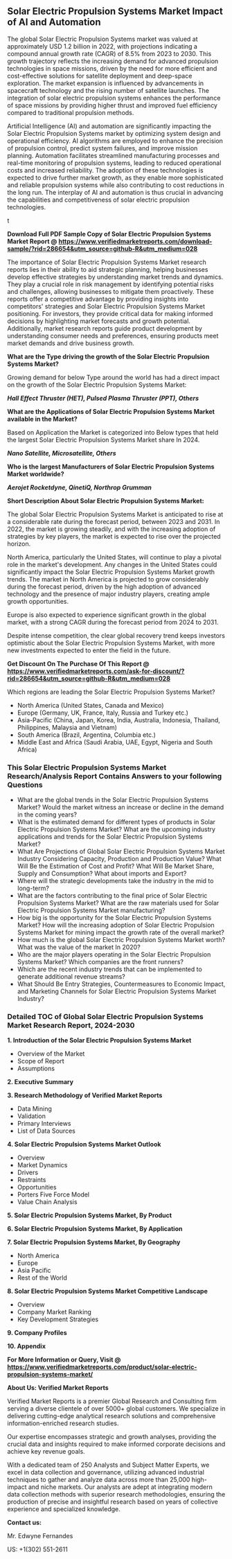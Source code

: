 <h2>Solar Electric Propulsion Systems Market Impact of AI and Automation</h2><p>The global Solar Electric Propulsion Systems market was valued at approximately USD 1.2 billion in 2022, with projections indicating a compound annual growth rate (CAGR) of 8.5% from 2023 to 2030. This growth trajectory reflects the increasing demand for advanced propulsion technologies in space missions, driven by the need for more efficient and cost-effective solutions for satellite deployment and deep-space exploration. The market expansion is influenced by advancements in spacecraft technology and the rising number of satellite launches. The integration of solar electric propulsion systems enhances the performance of space missions by providing higher thrust and improved fuel efficiency compared to traditional propulsion methods.</p><p>Artificial Intelligence (AI) and automation are significantly impacting the Solar Electric Propulsion Systems market by optimizing system design and operational efficiency. AI algorithms are employed to enhance the precision of propulsion control, predict system failures, and improve mission planning. Automation facilitates streamlined manufacturing processes and real-time monitoring of propulsion systems, leading to reduced operational costs and increased reliability. The adoption of these technologies is expected to drive further market growth, as they enable more sophisticated and reliable propulsion systems while also contributing to cost reductions in the long run. The interplay of AI and automation is thus crucial in advancing the capabilities and competitiveness of solar electric propulsion technologies.</p>t</p><p id="" class=""><strong>Download Full PDF Sample Copy of Solar Electric Propulsion Systems Market Report @ <a href="https://www.verifiedmarketreports.com/download-sample/?rid=286654&utm_source=github-R&utm_medium=028" target="_blank">https://www.verifiedmarketreports.com/download-sample/?rid=286654&utm_source=github-R&utm_medium=028</a></strong></p><p>The importance of&nbsp;Solar Electric Propulsion Systems Market research reports lies in their ability to aid strategic planning, helping businesses develop effective strategies by understanding market trends and dynamics. They play a crucial role in risk management by identifying potential risks and challenges, allowing businesses to mitigate them proactively. These reports offer a competitive advantage by providing insights into competitors' strategies and Solar Electric Propulsion Systems Market positioning. For investors, they provide critical data for making informed decisions by highlighting market forecasts and growth potential. Additionally, market research reports guide product development by understanding consumer needs and preferences, ensuring products meet market demands and drive business growth.</p><p><strong>What are the&nbsp;Type driving the growth of the Solar Electric Propulsion Systems Market?</strong></p><p id="" class="">Growing demand for below Type around the world has had a direct impact on the growth of the Solar Electric Propulsion Systems Market:</p><em><strong>Hall Effect Thruster (HET), Pulsed Plasma Thruster (PPT), Others</strong></em></p><strong>What are the&nbsp;Applications&nbsp;of Solar Electric Propulsion Systems Market available in the Market?</strong></p><p id="" class="">Based on Application the Market is categorized into Below types that held the largest Solar Electric Propulsion Systems Market share In 2024.</p><em><strong>Nano Satellite, Microsatellite, Others</strong></em></p><strong>Who is the largest Manufacturers of Solar Electric Propulsion Systems Market worldwide?</strong></p><p><em><strong>Aerojet Rocketdyne, QinetiQ, Northrop Grumman</strong></em></p><p id="" class=""><strong>Short Description About Solar Electric Propulsion Systems Market:</strong></p><p>The global Solar Electric Propulsion Systems Market is anticipated to rise at a considerable rate during the forecast period, between 2023 and 2031. In 2022, the market is growing steadily, and with the increasing adoption of strategies by key players, the market is expected to rise over the projected horizon.</p><p>North America, particularly the United States, will continue to play a pivotal role in the market's development. Any changes in the United States could significantly impact the Solar Electric Propulsion Systems Market growth trends. The market in North America is projected to grow considerably during the forecast period, driven by the high adoption of advanced technology and the presence of major industry players, creating ample growth opportunities.</p><p>Europe is also expected to experience significant growth in the global market, with a strong CAGR during the forecast period from 2024 to 2031.</p><p>Despite intense competition, the clear global recovery trend keeps investors optimistic about the Solar Electric Propulsion Systems Market, with more new investments expected to enter the field in the future.</p><p id="" class=""><strong>Get Discount On The Purchase Of This Report @ <a href="https://www.verifiedmarketreports.com/ask-for-discount/?rid=286654&utm_source=github-R&utm_medium=028" target="_blank">https://www.verifiedmarketreports.com/ask-for-discount/?rid=286654&utm_source=github-R&utm_medium=028</a></strong></p>Which regions are leading the Solar Electric Propulsion Systems Market?</p><ul><li>North America (United States, Canada and Mexico)</li><li>Europe (Germany, UK, France, Italy, Russia and Turkey etc.)</li><li>Asia-Pacific (China, Japan, Korea, India, Australia, Indonesia, Thailand, Philippines, Malaysia and Vietnam)</li><li>South America (Brazil, Argentina, Columbia etc.)</li><li>Middle East and Africa (Saudi Arabia, UAE, Egypt, Nigeria and South Africa)</li></ul><h3 id="" class="">This Solar Electric Propulsion Systems Market Research/Analysis Report Contains Answers to your following Questions</h3><ul><li>What are the global trends in the Solar Electric Propulsion Systems Market? Would the market witness an increase or decline in the demand in the coming years?</li><li>What is the estimated demand for different types of products in Solar Electric Propulsion Systems Market? What are the upcoming industry applications and trends for the Solar Electric Propulsion Systems Market?</li><li>What Are Projections of Global Solar Electric Propulsion Systems Market Industry Considering Capacity, Production and Production Value? What Will Be the Estimation of Cost and Profit? What Will Be Market Share, Supply and Consumption? What about imports and Export?</li><li>Where will the strategic developments take the industry in the mid to long-term?</li><li>What are the factors contributing to the final price of Solar Electric Propulsion Systems Market? What are the raw materials used for Solar Electric Propulsion Systems Market manufacturing?</li><li>How big is the opportunity for the Solar Electric Propulsion Systems Market? How will the increasing adoption of Solar Electric Propulsion Systems Market for mining impact the growth rate of the overall market?</li><li>How much is the global Solar Electric Propulsion Systems Market worth? What was the value of the market In 2020?</li><li>Who are the major players operating in the Solar Electric Propulsion Systems Market? Which companies are the front runners?</li><li>Which are the recent industry trends that can be implemented to generate additional revenue streams?</li><li>What Should Be Entry Strategies, Countermeasures to Economic Impact, and Marketing Channels for Solar Electric Propulsion Systems Market Industry?</li></ul><h3 id="" class="">Detailed TOC of Global Solar Electric Propulsion Systems Market Research Report, 2024-2030</h3><p id="" class=""><strong>1. Introduction of the Solar Electric Propulsion Systems Market</strong></p><ul><li>Overview of the Market</li><li>Scope of Report</li><li>Assumptions</li></ul><p id="" class=""><strong>2. Executive Summary</strong></p><p id="" class=""><strong>3. Research Methodology of Verified Market Reports</strong></p><ul><li>Data Mining</li><li>Validation</li><li>Primary Interviews</li><li>List of Data Sources</li></ul><p id="" class=""><strong>4. Solar Electric Propulsion Systems Market Outlook</strong></p><ul><li>Overview</li><li>Market Dynamics</li><li>Drivers</li><li>Restraints</li><li>Opportunities</li><li>Porters Five Force Model</li><li>Value Chain Analysis</li></ul><p id="" class=""><strong>5. Solar Electric Propulsion Systems Market, By Product</strong></p><p id="" class=""><strong>6. Solar Electric Propulsion Systems Market, By Application</strong></p><p id="" class=""><strong>7. Solar Electric Propulsion Systems Market, By Geography</strong></p><ul><li>North America</li><li>Europe</li><li>Asia Pacific</li><li>Rest of the World</li></ul><p id="" class=""><strong>8. Solar Electric Propulsion Systems Market Competitive Landscape</strong></p><ul><li>Overview</li><li>Company Market Ranking</li><li>Key Development Strategies</li></ul><p id="" class=""><strong>9. Company Profiles</strong></p><p id="" class=""><strong>10. Appendix</strong></p><p id="" class=""><strong>For More Information or Query, Visit @ <a href="https://www.verifiedmarketreports.com/product/solar-electric-propulsion-systems-market/" target="_blank">https://www.verifiedmarketreports.com/product/solar-electric-propulsion-systems-market/</a></strong></p><p id="" class=""><strong>About Us: Verified Market Reports</strong></p><p id="" class="">Verified Market Reports is a premier Global Research and Consulting firm serving a diverse clientele of over 5000+ global customers. We specialize in delivering cutting-edge analytical research solutions and comprehensive information-enriched research studies.</p><p id="" class="">Our expertise encompasses strategic and growth analyses, providing the crucial data and insights required to make informed corporate decisions and achieve key revenue goals.</p><p id="" class="">With a dedicated team of 250 Analysts and Subject Matter Experts, we excel in data collection and governance, utilizing advanced industrial techniques to gather and analyze data across more than 25,000 high-impact and niche markets. Our analysts are adept at integrating modern data collection methods with superior research methodologies, ensuring the production of precise and insightful research based on years of collective experience and specialized knowledge.</p><p id="" class=""><strong>Contact us:</strong></p><p id="" class="">Mr. Edwyne Fernandes</p><p id="" class="">US: +1(302) 551-2611</p>